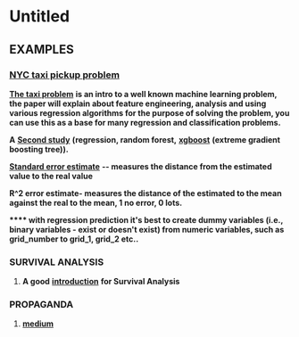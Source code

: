 # Untitled



## **EXAMPLES**

### [**NYC taxi pickup problem** ](http://www.vivekchoksi.com/papers/taxi_pickups.pdf)

[**The taxi problem**](http://www.vivekchoksi.com/papers/taxi_pickups.pdf) **is an intro to a well known machine learning problem, the paper will explain about feature engineering, analysis and using various regression algorithms for the purpose of solving the problem, you can use this as a base for many regression and classification problems.**  


**A** [**Second study**](http://blog.nycdatascience.com/student-works/predict-new-york-city-taxi-demand/) **\(regression, random forest,** [**xgboost**](http://xgboost.readthedocs.io/en/latest/model.html) **\(extreme gradient boosting tree\)\).**

[**Standard error estimate**](https://www.youtube.com/watch?v=r-txC-dpI-E&index=4&list=PLF596A4043DBEAE9C) **-- measures the distance from the estimated value to the real value**

**R^2 error estimate- measures the distance of the estimated to the mean against the real to the mean, 1 no error, 0 lots.**  


**\*\*\*\* with regression prediction it's best to create dummy variables \(i.e., binary variables - exist or doesn't exist\) from numeric variables, such as grid\_number to grid\_1, grid\_2 etc..**  
  


### **SURVIVAL ANALYSIS**

1. **A good** [**introduction**](http://www.stat.columbia.edu/~madigan/W2025/notes/survival.pdf) **for Survival Analysis**

###  **PROPAGANDA**

1. [**medium**](https://medium.com/@jihwangk/fine-grained-propaganda-detection-and-classification-with-bert-dfad4acaa321)

